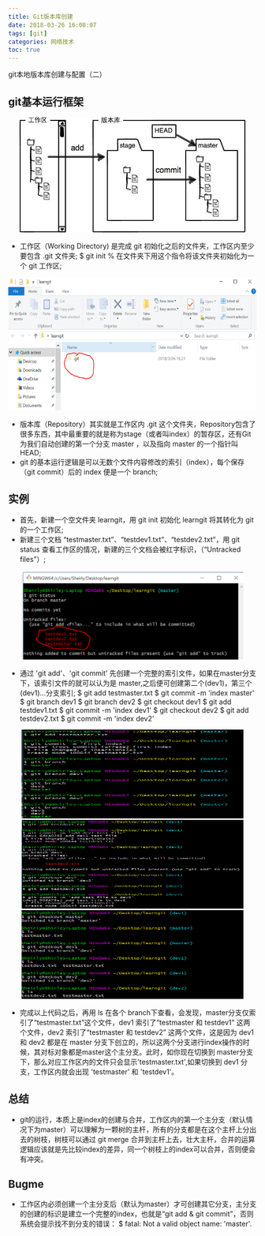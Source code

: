 ```yaml
---
title: Git版本库创建
date: 2018-03-26 16:08:07
tags: [git]
categories: 网络技术
toc: true
---
```


git本地版本库创建与配置（二）

<!-- more -->

## git基本运行框架



<div align=center>
<img src="https://github.com/Lacant/blogimg/raw/master/180326/git_structure.jpeg" alt="git" title="git框架" width="458" height="234" />
</div>

- 工作区（Working Directory) 是完成 git 初始化之后的文件夹，工作区内至少要包含 .git 文件夹;
		$ git init          % 在文件夹下用这个指令将该文件夹初始化为一个 git 工作区;

<div align=center>
<img src="https://github.com/Lacant/blogimg/raw/master/180326/%E5%B7%A5%E4%BD%9C%E5%8C%BA.PNG" alt="git" title="工作区" width="600" height="270" />
</div>

- 版本库（Repository）其实就是工作区内 .git 这个文件夹，Repository包含了很多东西，其中最重要的就是称为stage（或者叫index）的暂存区，还有Git为我们自动创建的第一个分支 master ，以及指向 master 的一个指针叫 HEAD;
- git 的基本运行逻辑是可以无数个文件内容修改的索引（index），每个保存（git commit）后的 index 便是一个 branch;
## 实例
- 首先，新建一个空文件夹 learngit，用 git init 初始化 learngit 将其转化为 git 的一个工作区;
- 新建三个文档 “testmaster.txt”、“testdev1.txt”、“testdev2.txt”，用 git status 查看工作区的情况，新建的三个文档会被红字标识，（“Untracked files”）;
	
<div align=center>
<img src="https://github.com/Lacant/blogimg/raw/master/180326/gitstatus1.PNG" alt="git" title="unindex 标识" width="450" height="180" />
</div>

- 通过 'git add'、'git commit' 先创建一个完整的索引文件，如果在master分支下，该索引文件的就可以认为是 master,之后便可创建第二个(dev1)，第三个(dev1)...分支索引;
			$ git add testmaster.txt
			$ git commit -m 'index master'
			$ git branch dev1
			$ git branch dev2
			$ git checkout dev1
			$ git add testdev1.txt
			$ git commit -m 'index dev1'
			$ git checkout dev2
			$ git add testdev2.txt
			$ git commit -m 'index dev2'
<div align=center>
<img src="https://github.com/Lacant/blogimg/raw/master/180326/3.PNG" alt="git" title="创建分支" width="450" height="180" />
</div>
<div align=center>
<img src="https://github.com/Lacant/blogimg/raw/master/180326/4.PNG" alt="git" title="索引并存储" width="450" height="180" />
</div>
<div align=center>
<img src="https://github.com/Lacant/blogimg/raw/master/180326/5.PNG" alt="git" title="查看索引" width="450" height="180" />
</div>
			
- 完成以上代码之后，再用 ls 在各个 branch下查看，会发现，master分支仅索引了“testmaster.txt”这个文件，dev1 索引了“testmaster 和 testdev1” 这两个文件，dev2 索引了“testmaster 和 testdev2” 这两个文件，这是因为 dev1 和 dev2 都是在 master 分支下创立的，所以这两个分支进行index操作的时候，其对标对象都是master这个主分支。此时，如你现在切换到 master分支下，那么对应工作区内的文件只会显示'testmaster.txt',如果切换到 dev1 分支，工作区内就会出现 'testmaster' 和 'testdev1'。
## 总结
- git的运行，本质上是index的创建与合并，工作区内的第一个主分支（默认情况下为master）可以理解为一颗树的主杆，所有的分支都是在这个主杆上分出去的树枝，树枝可以通过 git merge 合并到主杆上去，壮大主杆，合并的运算逻辑应该就是先比较index的差异，同一个树枝上的index可以合并，否则便会有冲突。

## Bugme
- 工作区内必须创建一个主分支后（默认为master）才可创建其它分支，主分支的创建的标识是建立一个完整的index，也就是“git add & git commit”，否则系统会提示找不到分支的错误：
		$ fatal: Not a valid object name: 'master'.

			